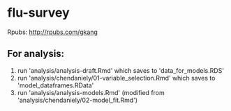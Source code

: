 # flu-survey

Rpubs: http://rpubs.com/gkang

## For analysis:
1. run 'analysis/analysis-draft.Rmd' which saves to 'data_for_models.RDS'
2. run 'analysis/chendaniely/01-variable_selection.Rmd' which saves to 'model_dataframes.RData'
3. run 'analysis/analysis-models.Rmd' (modified from 'analysis/chendaniely/02-model_fit.Rmd')
